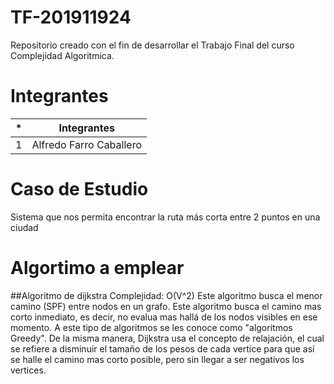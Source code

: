 # TF-201911924
Repositorio creado con el fin de desarrollar el Trabajo Final del curso Complejidad Algoritmica.
# Integrantes

| * | Integrantes |
| ------ | ------ |
| 1 | Alfredo Farro Caballero|
# Caso de Estudio 
Sistema que nos permita encontrar la ruta más corta entre 2 puntos en una ciudad
# Algortimo a emplear
##Algoritmo de dijkstra Complejidad: O(V^2)
Este algoritmo busca el menor camino (SPF) entre nodos en un grafo. Este algoritmo busca el camino mas corto inmediato, es decir, no evalua mas hallá de los nodos visibles en ese momento. A este tipo de algoritmos se les conoce como "algoritmos Greedy". De la misma manera, Dijkstra usa el concepto de relajación, el cual se refiere a disminuir el tamaño de los pesos de cada vertice para que así se halle el camino mas corto posible, pero sin llegar a ser negativos los vertices. 
